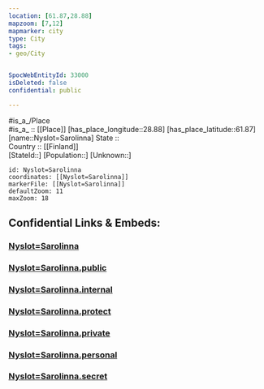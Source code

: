 ```yaml
---
location: [61.87,28.88] 
mapzoom: [7,12] 
mapmarker: city 
type: City
tags:
- geo/City


SpocWebEntityId: 33000
isDeleted: false
confidential: public

---
```

#is_a_/Place  
#is_a_ :: [[Place]] 
[has_place_longitude::28.88] 
[has_place_latitude::61.87] 
[name::Nyslot=Sarolinna] 
State ::  
Country :: [[Finland]]  
[StateId::] 
[Population::] 
[Unknown::] 


```leaflet
id: Nyslot=Sarolinna
coordinates: [[Nyslot=Sarolinna]] 
markerFile: [[Nyslot=Sarolinna]] 
defaultZoom: 11 
maxZoom: 18
```


## Confidential Links & Embeds: 

### [Nyslot=Sarolinna](/_Standards/Earth/Continent/Europe/Europe~North/Finland/Provinces~Finland/Eastern_Finland/counties~Eastern_Finland/Savonia~South/City/Nyslot=Sarolinna.md) 

### [Nyslot=Sarolinna.public](/_public/Earth/Continent/Europe/Europe~North/Finland/Provinces~Finland/Eastern_Finland/counties~Eastern_Finland/Savonia~South/City/Nyslot=Sarolinna.public.md) 

### [Nyslot=Sarolinna.internal](/_internal/Earth/Continent/Europe/Europe~North/Finland/Provinces~Finland/Eastern_Finland/counties~Eastern_Finland/Savonia~South/City/Nyslot=Sarolinna.internal.md) 

### [Nyslot=Sarolinna.protect](/_protect/Earth/Continent/Europe/Europe~North/Finland/Provinces~Finland/Eastern_Finland/counties~Eastern_Finland/Savonia~South/City/Nyslot=Sarolinna.protect.md) 

### [Nyslot=Sarolinna.private](/_private/Earth/Continent/Europe/Europe~North/Finland/Provinces~Finland/Eastern_Finland/counties~Eastern_Finland/Savonia~South/City/Nyslot=Sarolinna.private.md) 

### [Nyslot=Sarolinna.personal](/_personal/Earth/Continent/Europe/Europe~North/Finland/Provinces~Finland/Eastern_Finland/counties~Eastern_Finland/Savonia~South/City/Nyslot=Sarolinna.personal.md) 

### [Nyslot=Sarolinna.secret](/_secret/Earth/Continent/Europe/Europe~North/Finland/Provinces~Finland/Eastern_Finland/counties~Eastern_Finland/Savonia~South/City/Nyslot=Sarolinna.secret.md)

